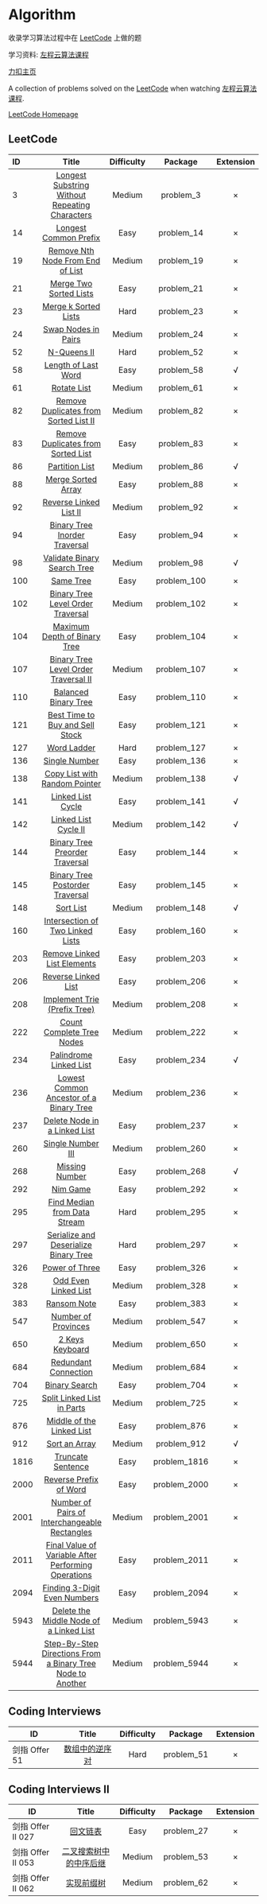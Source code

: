 # Algorithm

收录学习算法过程中在 [LeetCode](https://leetcode-cn.com/) 上做的题

学习资料: [左程云算法课程](https://www.bilibili.com/video/BV13g41157hK?spm_id_from=333.999.0.0)

[力扣主页](https://leetcode-cn.com/u/neohv/)

A collection of problems solved on the [LeetCode](https://leetcode-cn.com/) when watching [左程云算法课程](https://www.bilibili.com/video/BV13g41157hK?spm_id_from=333.999.0.0).

[LeetCode Homepage](https://leetcode-cn.com/u/neohv/)

## LeetCode

| ID   |                            Title                             | Difficulty |   Package    | Extension |
| :--- | :----------------------------------------------------------: | :--------: | :----------: | :-------: |
| 3    | [Longest Substring Without Repeating Characters](https://leetcode.com/problems/longest-substring-without-repeating-characters/) |   Medium   |  problem_3   |     ×     |
| 14   | [Longest Common Prefix](https://leetcode.com/problems/longest-common-prefix/) |    Easy    |  problem_14  |     ×     |
| 19   | [Remove Nth Node From End of List](https://leetcode.com/problems/remove-nth-node-from-end-of-list/) |   Medium   |  problem_19  |     ×     |
| 21   | [Merge Two Sorted Lists](https://leetcode.com/problems/merge-two-sorted-lists/) |    Easy    |  problem_21  |     ×     |
| 23   | [Merge k Sorted Lists](https://leetcode.com/problems/merge-k-sorted-lists/) |    Hard    |  problem_23  |     ×     |
| 24   | [Swap Nodes in Pairs](https://leetcode.com/problems/swap-nodes-in-pairs/) |   Medium   |  problem_24  |     ×     |
| 52   |  [N-Queens II](https://leetcode.com/problems/n-queens-ii/)   |    Hard    |  problem_52  |     ×     |
| 58   | [Length of Last Word](https://leetcode.com/problems/length-of-last-word/) |    Easy    |  problem_58  |     √     |
| 61   |  [Rotate List](https://leetcode.com/problems/rotate-list/)   |   Medium   |  problem_61  |     ×     |
| 82   | [Remove Duplicates from Sorted List II](https://leetcode.com/problems/remove-duplicates-from-sorted-list-ii/) |   Medium   |  problem_82  |     ×     |
| 83   | [Remove Duplicates from Sorted List](https://leetcode.com/problems/remove-duplicates-from-sorted-list/) |    Easy    |  problem_83  |     ×     |
| 86   | [Partition List](https://leetcode.com/problems/partition-list/) |   Medium   |  problem_86  |     √     |
| 88   | [Merge Sorted Array](https://leetcode.com/problems/merge-sorted-array/) |    Easy    |  problem_88  |     ×     |
| 92   | [Reverse Linked List II](https://leetcode.com/problems/reverse-linked-list-ii/) |   Medium   |  problem_92  |     ×     |
| 94   | [Binary Tree Inorder Traversal](https://leetcode.com/problems/binary-tree-inorder-traversal/) |    Easy    |  problem_94  |     ×     |
| 98   | [Validate Binary Search Tree](https://leetcode.com/problems/validate-binary-search-tree/) |   Medium   |  problem_98  |     √     |
| 100  |    [Same Tree](https://leetcode.com/problems/same-tree/)     |    Easy    | problem_100  |     ×     |
| 102  | [Binary Tree Level Order Traversal](https://leetcode.com/problems/binary-tree-level-order-traversal/) |   Medium   | problem_102  |     ×     |
| 104  | [Maximum Depth of Binary Tree](https://leetcode.com/problems/maximum-depth-of-binary-tree/) |    Easy    | problem_104  |     ×     |
| 107  | [Binary Tree Level Order Traversal II](https://leetcode.com/problems/binary-tree-level-order-traversal-ii/) |   Medium   | problem_107  |     ×     |
| 110  | [Balanced Binary Tree](https://leetcode.com/problems/balanced-binary-tree/) |    Easy    | problem_110  |     ×     |
| 121  | [Best Time to Buy and Sell Stock](https://leetcode.com/problems/best-time-to-buy-and-sell-stock/) |    Easy    | problem_121  |     ×     |
| 127  |  [Word Ladder](https://leetcode.com/problems/word-ladder/)   |    Hard    | problem_127  |     ×     |
| 136  | [Single Number](https://leetcode.com/problems/single-number/) |    Easy    | problem_136  |     ×     |
| 138  | [Copy List with Random Pointer](https://leetcode.com/problems/copy-list-with-random-pointer/) |   Medium   | problem_138  |     √     |
| 141  | [Linked List Cycle](https://leetcode.com/problems/linked-list-cycle/) |    Easy    | problem_141  |     √     |
| 142  | [Linked List Cycle II](https://leetcode.com/problems/linked-list-cycle-ii/) |   Medium   | problem_142  |     √     |
| 144  | [Binary Tree Preorder Traversal](https://leetcode.com/problems/binary-tree-preorder-traversal/) |    Easy    | problem_144  |     ×     |
| 145  | [Binary Tree Postorder Traversal](https://leetcode.com/problems/binary-tree-postorder-traversal/) |    Easy    | problem_145  |     ×     |
| 148  |    [Sort List](https://leetcode.com/problems/sort-list/)     |   Medium   | problem_148  |     √     |
| 160  | [Intersection of Two Linked Lists](https://leetcode.com/problems/intersection-of-two-linked-lists/) |    Easy    | problem_160  |     ×     |
| 203  | [Remove Linked List Elements](https://leetcode.com/problems/remove-linked-list-elements/) |    Easy    | problem_203  |     ×     |
| 206  | [Reverse Linked List](https://leetcode.com/problems/reverse-linked-list/) |    Easy    | problem_206  |     ×     |
| 208  | [Implement Trie (Prefix Tree)](https://leetcode.com/problems/implement-trie-prefix-tree/) |   Medium   | problem_208  |     ×     |
| 222  | [Count Complete Tree Nodes](https://leetcode.com/problems/count-complete-tree-nodes/) |   Medium   | problem_222  |     ×     |
| 234  | [Palindrome Linked List](https://leetcode.com/problems/palindrome-linked-list/) |    Easy    | problem_234  |     √     |
| 236  | [Lowest Common Ancestor of a Binary Tree](https://leetcode.com/problems/lowest-common-ancestor-of-a-binary-tree/) |   Medium   | problem_236  |     ×     |
| 237  | [Delete Node in a Linked List](https://leetcode.com/problems/delete-node-in-a-linked-list/) |    Easy    | problem_237  |     ×     |
| 260  | [Single Number III](https://leetcode.com/problems/single-number-iii/) |   Medium   | problem_260  |     ×     |
| 268  | [Missing Number](https://leetcode.com/problems/missing-number/) |    Easy    | problem_268  |     √     |
| 292  |     [Nim Game](https://leetcode.com/problems/nim-game/)      |    Easy    | problem_292  |     ×     |
| 295  | [Find Median from Data Stream](https://leetcode.com/problems/find-median-from-data-stream/) |    Hard    | problem_295  |     ×     |
| 297  | [Serialize and Deserialize Binary Tree](https://leetcode.com/problems/serialize-and-deserialize-binary-tree/) |    Hard    | problem_297  |     ×     |
| 326  | [Power of Three](https://leetcode.com/problems/power-of-three/) |    Easy    | problem_326  |     ×     |
| 328  | [Odd Even Linked List](https://leetcode.com/problems/odd-even-linked-list/) |   Medium   | problem_328  |     ×     |
| 383  | [Ransom Note](https://leetcode-cn.com/problems/ransom-note/) |    Easy    | problem_383  |     ×     |
| 547  | [Number of Provinces](https://leetcode.com/problems/number-of-provinces/) |   Medium   | problem_547  |     ×     |
| 650  | [2 Keys Keyboard](https://leetcode.com/problems/2-keys-keyboard/) |   Medium   | problem_650  |     ×     |
| 684  | [Redundant Connection](https://leetcode.com/problems/redundant-connection/) |   Medium   | problem_684  |     ×     |
| 704  | [Binary Search](https://leetcode.com/problems/binary-search/) |    Easy    | problem_704  |     ×     |
| 725  | [Split Linked List in Parts](https://leetcode.com/problems/split-linked-list-in-parts/) |   Medium   | problem_725  |     ×     |
| 876  | [Middle of the Linked List](https://leetcode.com/problems/middle-of-the-linked-list/) |    Easy    | problem_876  |     ×     |
| 912  | [Sort an Array](https://leetcode.com/problems/sort-an-array/) |   Medium   | problem_912  |     √     |
| 1816 | [Truncate Sentence](https://leetcode-cn.com/problems/truncate-sentence/) |    Easy    | problem_1816 |     ×     |
| 2000 | [Reverse Prefix of Word](https://leetcode.com/problems/reverse-prefix-of-word/) |    Easy    | problem_2000 |     ×     |
| 2001 | [Number of Pairs of Interchangeable Rectangles](https://leetcode.com/problems/number-of-pairs-of-interchangeable-rectangles/) |   Medium   | problem_2001 |     ×     |
| 2011 | [Final Value of Variable After Performing Operations](https://leetcode.com/problems/final-value-of-variable-after-performing-operations/) |    Easy    | problem_2011 |     ×     |
| 2094 | [Finding 3-Digit Even Numbers](https://leetcode-cn.com/problems/finding-3-digit-even-numbers/) |    Easy    | problem_2094 |     ×     |
| 5943 | [Delete the Middle Node of a Linked List](https://leetcode-cn.com/problems/delete-the-middle-node-of-a-linked-list/) |   Medium   | problem_5943 |     ×     |
| 5944 | [Step-By-Step Directions From a Binary Tree Node to Another](https://leetcode-cn.com/problems/step-by-step-directions-from-a-binary-tree-node-to-another/) |   Medium   | problem_5944 |     ×     |

## Coding Interviews

| ID            |                            Title                             | Difficulty |  Package   | Extension |
| ------------- | :----------------------------------------------------------: | :--------: | :--------: | :-------: |
| 剑指 Offer 51 | [数组中的逆序对](https://leetcode-cn.com/problems/shu-zu-zhong-de-ni-xu-dui-lcof/) |    Hard    | problem_51 |     ×     |

## Coding Interviews  II

| ID                |                            Title                             | Difficulty |  Package   | Extension |
| ----------------- | :----------------------------------------------------------: | :--------: | :--------: | :-------: |
| 剑指 Offer II 027 |     [回文链表](https://leetcode-cn.com/problems/aMhZSa/)     |    Easy    | problem_27 |     ×     |
| 剑指 Offer II 053 | [二叉搜索树中的中序后继](https://leetcode-cn.com/problems/P5rCT8/) |   Medium   | problem_53 |     ×     |
| 剑指 Offer II 062 |    [实现前缀树](https://leetcode-cn.com/problems/QC3q1f/)    |   Medium   | problem_62 |     ×     |
